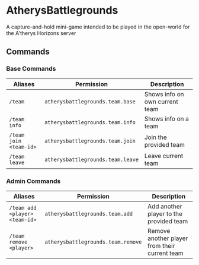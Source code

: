# AtherysBattlegrounds
A capture-and-hold mini-game intended to be played in the open-world for the A'therys Horizons server

## Commands

### Base Commands

| Aliases                | Permission                        | Description                                        |
|------------------------|-----------------------------------|----------------------------------------------------|
| `/team`                | `atherysbattlegrounds.team.base`  | Shows info on own current team                     |
| `/team info`           | `atherysbattlegrounds.team.info`  | Shows info on a team                               |
| `/team join <team-id>` | `atherysbattlegrounds.team.join`  | Join the provided team                             |
| `/team leave`          | `atherysbattlegrounds.team.leave` | Leave current team                                 |

### Admin Commands

| Aliases                        | Permission                         | Description                                   |
|--------------------------------|------------------------------------|-----------------------------------------------|
| `/team add <player> <team-id>` | `atherysbattlegrounds.team.add`    | Add another player to the provided team       |
| `/team remove <player>`        | `atherysbattlegrounds.team.remove` | Remove another player from their current team |
